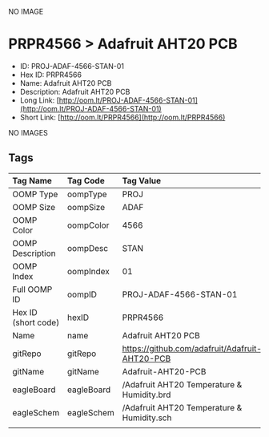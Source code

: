 


  
NO IMAGE  
# PRPR4566 > Adafruit AHT20 PCB

- ID: PROJ-ADAF-4566-STAN-01
- Hex ID: PRPR4566
- Name: Adafruit AHT20 PCB
- Description: Adafruit AHT20 PCB
- Long Link: [http://oom.lt/PROJ-ADAF-4566-STAN-01](http://oom.lt/PROJ-ADAF-4566-STAN-01)
- Short Link: [http://oom.lt/PRPR4566](http://oom.lt/PRPR4566)
  
NO IMAGES  
## Tags
  

|Tag Name|Tag Code|Tag Value|
| :--- | :--- | :--- |
|OOMP Type|oompType|PROJ|
|OOMP Size|oompSize|ADAF|
|OOMP Color|oompColor|4566|
|OOMP Description|oompDesc|STAN|
|OOMP Index|oompIndex|01|
|Full OOMP ID|oompID|PROJ-ADAF-4566-STAN-01|
|Hex ID (short code)|hexID|PRPR4566|
|Name|name|Adafruit AHT20 PCB|
|gitRepo|gitRepo|https://github.com/adafruit/Adafruit-AHT20-PCB|
|gitName|gitName|Adafruit-AHT20-PCB|
|eagleBoard|eagleBoard|/Adafruit AHT20 Temperature & Humidity.brd|
|eagleSchem|eagleSchem|/Adafruit AHT20 Temperature & Humidity.sch|
||||
